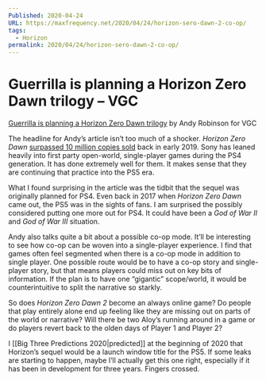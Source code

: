 ```yaml
---
Published: 2020-04-24
URL: https://maxfrequency.net/2020/04/24/horizon-sero-dawn-2-co-op/
tags:
  - Horizon
permalink: 2020/04/24/horizon-sero-dawn-2-co-op/
---
```

# Guerrilla is planning a Horizon Zero Dawn trilogy – VGC

[Guerrilla is planning a Horizon Zero Dawn trilogy](https://www.videogameschronicle.com/news/horizon-zero-dawn-2/) by Andy Robinson for VGC

The headline for Andy’s article isn’t too much of a shocker. *Horizon Zero Dawn* [surpassed 10 million copies sold](https://blog.us.playstation.com/2019/02/28/horizon-zero-dawn-celebrates-second-anniversary-10-million-copies-sold-worldwide/) back in early 2019. Sony has leaned heavily into first party open-world, single-player games during the PS4 generation. It has done extremely well for them. It makes sense that they are continuing that practice into the PS5 era.

What I found surprising in the article was the tidbit that the sequel was originally planned for PS4. Even back in 2017 when *Horizon Zero Dawn* came out, the PS5 was in the sights of fans. I am surprised the possibly considered putting one more out for PS4. It could have been a *God of War II* and *God of War III* situation.

Andy also talks quite a bit about a possible co-op mode. It’ll be interesting to see how co-op can be woven into a single-player experience. I find that games often feel segmented when there is a co-op mode in addition to single player. One possible route would be to have a co-op story and single-player story, but that means players could miss out on key bits of information. If the plan is to have one “gigantic” scope/world, it would be counterintuitive to split the narrative so starkly.

So does *Horizon Zero Dawn 2* become an always online game? Do people that play entirely alone end up feeling like they are missing out on parts of the world or narrative? Will there be two Aloy’s running around in a game or do players revert back to the olden days of Player 1 and Player 2?

I [[Big Three Predictions 2020|predicted]] at the beginning of 2020 that Horizon’s sequel would be a launch window title for the PS5. If some leaks are starting to happen, maybe I’ll actually get this one right, especially if it has been in development for three years. Fingers crossed.